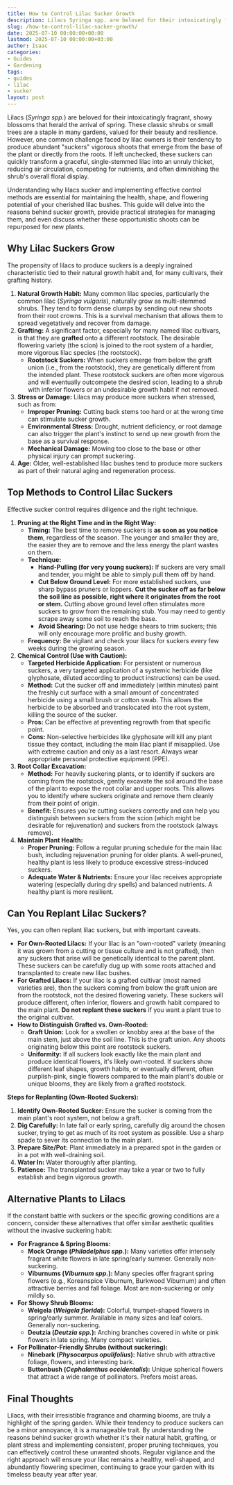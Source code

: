 ```yaml
---
title: How to Control Lilac Sucker Growth
description: Lilacs Syringa spp. are beloved for their intoxicatingly fragrant, showy blossoms that herald the arrival of spring. These classic shrubs or small trees are a...
slug: /how-to-control-lilac-sucker-growth/
date: 2025-07-10 00:00:00+00:00
lastmod: 2025-07-10 00:00:00+03:00
author: Isaac
categories:
- Guides
- Gardening
tags:
- guides
- lilac
- sucker
layout: post
---
```

Lilacs (*Syringa spp.*) are beloved for their intoxicatingly fragrant, showy blossoms that herald the arrival of spring. These classic shrubs or small trees are a staple in many gardens, valued for their beauty and resilience. However, one common challenge faced by lilac owners is their tendency to produce abundant "suckers"  vigorous shoots that emerge from the base of the plant or directly from the roots. If left unchecked, these suckers can quickly transform a graceful, single-stemmed lilac into an unruly thicket, reducing air circulation, competing for nutrients, and often diminishing the shrub's overall floral display.

Understanding why lilacs sucker and implementing effective control methods are essential for maintaining the health, shape, and flowering potential of your cherished lilac bushes. This guide will delve into the reasons behind sucker growth, provide practical strategies for managing them, and even discuss whether these opportunistic shoots can be repurposed for new plants.

## Why Lilac Suckers Grow

The propensity of lilacs to produce suckers is a deeply ingrained characteristic tied to their natural growth habit and, for many cultivars, their grafting history.

1.  **Natural Growth Habit:** Many common lilac species, particularly the common lilac (*Syringa vulgaris*), naturally grow as multi-stemmed shrubs. They tend to form dense clumps by sending out new shoots from their root crowns. This is a survival mechanism that allows them to spread vegetatively and recover from damage.
2.  **Grafting:** A significant factor, especially for many named lilac cultivars, is that they are **grafted** onto a different rootstock. The desirable flowering variety (the scion) is joined to the root system of a hardier, more vigorous lilac species (the rootstock).
    * **Rootstock Suckers:** When suckers emerge from below the graft union (i.e., from the rootstock), they are genetically different from the intended plant. These rootstock suckers are often more vigorous and will eventually outcompete the desired scion, leading to a shrub with inferior flowers or an undesirable growth habit if not removed.
3.  **Stress or Damage:** Lilacs may produce more suckers when stressed, such as from:
    * **Improper Pruning:** Cutting back stems too hard or at the wrong time can stimulate sucker growth.
    * **Environmental Stress:** Drought, nutrient deficiency, or root damage can also trigger the plant's instinct to send up new growth from the base as a survival response.
    * **Mechanical Damage:** Mowing too close to the base or other physical injury can prompt suckering.
4.  **Age:** Older, well-established lilac bushes tend to produce more suckers as part of their natural aging and regeneration process.

## Top Methods to Control Lilac Suckers

Effective sucker control requires diligence and the right technique.

1.  **Pruning at the Right Time and in the Right Way:**
    * **Timing:** The best time to remove suckers is **as soon as you notice them**, regardless of the season. The younger and smaller they are, the easier they are to remove and the less energy the plant wastes on them.
    * **Technique:**
        * **Hand-Pulling (for very young suckers):** If suckers are very small and tender, you might be able to simply pull them off by hand.
        * **Cut Below Ground Level:** For more established suckers, use sharp bypass pruners or loppers. **Cut the sucker off as far below the soil line as possible, right where it originates from the root or stem.** Cutting above ground level often stimulates more suckers to grow from the remaining stub. You may need to gently scrape away some soil to reach the base.
        * **Avoid Shearing:** Do not use hedge shears to trim suckers; this will only encourage more prolific and bushy growth.
    * **Frequency:** Be vigilant and check your lilacs for suckers every few weeks during the growing season.
2.  **Chemical Control (Use with Caution):**
    * **Targeted Herbicide Application:** For persistent or numerous suckers, a very targeted application of a systemic herbicide (like glyphosate, diluted according to product instructions) can be used.
    * **Method:** Cut the sucker off and immediately (within minutes) paint the freshly cut surface with a small amount of concentrated herbicide using a small brush or cotton swab. This allows the herbicide to be absorbed and translocated into the root system, killing the source of the sucker.
    * **Pros:** Can be effective at preventing regrowth from that specific point.
    * **Cons:** Non-selective herbicides like glyphosate will kill any plant tissue they contact, including the main lilac plant if misapplied. Use with extreme caution and only as a last resort. Always wear appropriate personal protective equipment (PPE).
3.  **Root Collar Excavation:**
    * **Method:** For heavily suckering plants, or to identify if suckers are coming from the rootstock, gently excavate the soil around the base of the plant to expose the root collar and upper roots. This allows you to identify where suckers originate and remove them cleanly from their point of origin.
    * **Benefit:** Ensures you're cutting suckers correctly and can help you distinguish between suckers from the scion (which might be desirable for rejuvenation) and suckers from the rootstock (always remove).
4.  **Maintain Plant Health:**
    * **Proper Pruning:** Follow a regular pruning schedule for the main lilac bush, including rejuvenation pruning for older plants. A well-pruned, healthy plant is less likely to produce excessive stress-induced suckers.
    * **Adequate Water & Nutrients:** Ensure your lilac receives appropriate watering (especially during dry spells) and balanced nutrients. A healthy plant is more resilient.

## Can You Replant Lilac Suckers?

Yes, you can often replant lilac suckers, but with important caveats.

* **For Own-Rooted Lilacs:** If your lilac is an "own-rooted" variety (meaning it was grown from a cutting or tissue culture and is not grafted), then any suckers that arise will be genetically identical to the parent plant. These suckers can be carefully dug up with some roots attached and transplanted to create new lilac bushes.
* **For Grafted Lilacs:** If your lilac is a grafted cultivar (most named varieties are), then the suckers coming from below the graft union are from the rootstock, not the desired flowering variety. These suckers will produce different, often inferior, flowers and growth habit compared to the main plant. **Do not replant these suckers** if you want a plant true to the original cultivar.
* **How to Distinguish Grafted vs. Own-Rooted:**
    * **Graft Union:** Look for a swollen or knobby area at the base of the main stem, just above the soil line. This is the graft union. Any shoots originating below this point are rootstock suckers.
    * **Uniformity:** If all suckers look exactly like the main plant and produce identical flowers, it's likely own-rooted. If suckers show different leaf shapes, growth habits, or eventually different, often purplish-pink, single flowers compared to the main plant's double or unique blooms, they are likely from a grafted rootstock.

**Steps for Replanting (Own-Rooted Suckers):**

1.  **Identify Own-Rooted Sucker:** Ensure the sucker is coming from the main plant's root system, not below a graft.
2.  **Dig Carefully:** In late fall or early spring, carefully dig around the chosen sucker, trying to get as much of its root system as possible. Use a sharp spade to sever its connection to the main plant.
3.  **Prepare Site/Pot:** Plant immediately in a prepared spot in the garden or in a pot with well-draining soil.
4.  **Water In:** Water thoroughly after planting.
5.  **Patience:** The transplanted sucker may take a year or two to fully establish and begin vigorous growth.

## Alternative Plants to Lilacs

If the constant battle with suckers or the specific growing conditions are a concern, consider these alternatives that offer similar aesthetic qualities without the invasive suckering habit:

* **For Fragrance & Spring Blooms:**
    * **Mock Orange (*Philadelphus spp.*):** Many varieties offer intensely fragrant white flowers in late spring/early summer. Generally non-suckering.
    * **Viburnums (*Viburnum spp.*):** Many species offer fragrant spring flowers (e.g., Koreanspice Viburnum, Burkwood Viburnum) and often attractive berries and fall foliage. Most are non-suckering or only mildly so.
* **For Showy Shrub Blooms:**
    * **Weigela (*Weigela florida*):** Colorful, trumpet-shaped flowers in spring/early summer. Available in many sizes and leaf colors. Generally non-suckering.
    * **Deutzia (*Deutzia spp.*):** Arching branches covered in white or pink flowers in late spring. Many compact varieties.
* **For Pollinator-Friendly Shrubs (without suckering):**
    * **Ninebark (*Physocarpus opulifolius*):** Native shrub with attractive foliage, flowers, and interesting bark.
    * **Buttonbush (*Cephalanthus occidentalis*):** Unique spherical flowers that attract a wide range of pollinators. Prefers moist areas.

## Final Thoughts

Lilacs, with their irresistible fragrance and charming blooms, are truly a highlight of the spring garden. While their tendency to produce suckers can be a minor annoyance, it is a manageable trait. By understanding the reasons behind sucker growth  whether it's their natural habit, grafting, or plant stress  and implementing consistent, proper pruning techniques, you can effectively control these unwanted shoots. Regular vigilance and the right approach will ensure your lilac remains a healthy, well-shaped, and abundantly flowering specimen, continuing to grace your garden with its timeless beauty year after year.